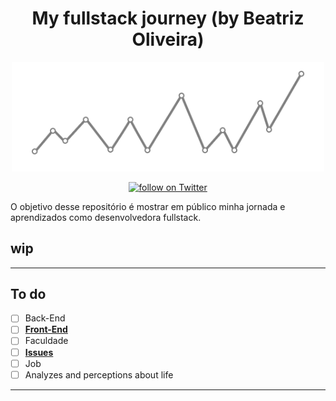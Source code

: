 <h1 align="center">
My fullstack journey (by Beatriz Oliveira)
</h1>

<p align="center">
    <img width="500" src="./img/banner.png" />
</p>

<p align="center">
<a href="https://twitter.com/intent/follow?screen_name=biantris_">
   <img src="https://img.shields.io/twitter/follow/biantris_?style=social&logo=twitter"
    alt="follow on Twitter"></a>
</p>
O objetivo desse repositório é mostrar em público minha jornada e aprendizados como desenvolvedora fullstack.

## wip

---
## To do
- [ ] Back-End
- [ ] [**Front-End**](https://github.com/beatrizoliveiira/my-fullstack-journey/blob/master/src/front-end/front-end.md)
- [ ] Faculdade
- [ ] [**Issues**](https://github.com/beatrizoliveiira/my-fullstack-journey/blob/master/src/issues/issues.md)
- [ ] Job
- [ ] Analyzes and perceptions about life
---
